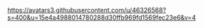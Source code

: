 https://avatars3.githubusercontent.com/u/46326568?s=400&u=15e4a4988014780288d30ffb969fd1569fec23e6&v=4
